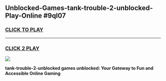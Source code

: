 
## Unblocked-Games-tank-trouble-2-unblocked-Play-Online #9ql07
<h3>
<a href="https://news.freeplayer.one?title=tank-trouble-2-unblocked&ref=3">CLICK TO PLAY</a></h3>
<hr>

<h3>
<a href="https://news.freeplayer.one?title=tank-trouble-2-unblocked&ref=3">CLICK 2 PLAY</a>
  
</h3>

<a href="https://news.freeplayer.one?title=tank-trouble-2-unblocked&ref=3"><img src="https://clearcache.store/games.png"></a>


**tank-trouble-2-unblocked games unblocked: Your Gateway to Fun and Accessible Online Gaming**
